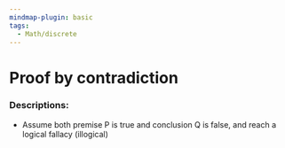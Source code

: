 ```yaml
---
mindmap-plugin: basic
tags:
  - Math/discrete
---
```

# Proof by contradiction
### Descriptions:
- Assume both premise P is true and conclusion Q is false, and reach a logical fallacy (illogical)
<!--ID: 1708098041321-->


